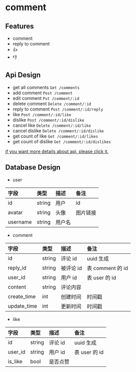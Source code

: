 
# comment

## Features
- comment
- reply to comment
- 👍
- 👎

## Api Design
- get all comments `Get /comments`
- add comment `Post /comment`
- edit comment `Put /comment/:id`
- delete comment `Delete /comment/:id`
- reply to comment `Post /comment/:id/reply`
- like `Post /comment/:id/like`
- dislike `Post /comment/:id/dislike`
- cancel like `Delete /comment/:id/like`
- cancel dislike `Delete /comment/:id/dislike`
- get count of like `Get /comment/:id/likes`
- get count of dislike `Get /comment/:id/dislikes`

[if you want more details about api, please click it.](https://github.com/hugoxia/comment/wiki/Api)

## Database Design
* user

|字段	|类型	|描述	|备注|
|:-|:-|:-|:-|
|id	|string	|用户 |id|	
|avatar	|string	|头像	|图片链接|
|username	|string	|用户名|	

* comment

|字段	|类型	|描述	|备注|
|:-|:-|:-|:-|
|id	|string	|评论 id	|uuid 生成|
|reply_id	|string	|被评论 id	|表 comment 的 id|
|user_id	|string	|用户 id	|表 user 的 id|
|content	|string	|评论内容	||
|create_time	|int	|创建时间	|时间戳|
|update_time	|int	|更新时间	|时间戳|

* like

|字段	|类型	|描述	|备注|
|:-|:-|:-|:-|
|id	|string	|评论 id	|uuid 生成|
|user_id	|string	|用户 id	|表 user 的 id|
|is_like	|bool	|是否点赞|	|
